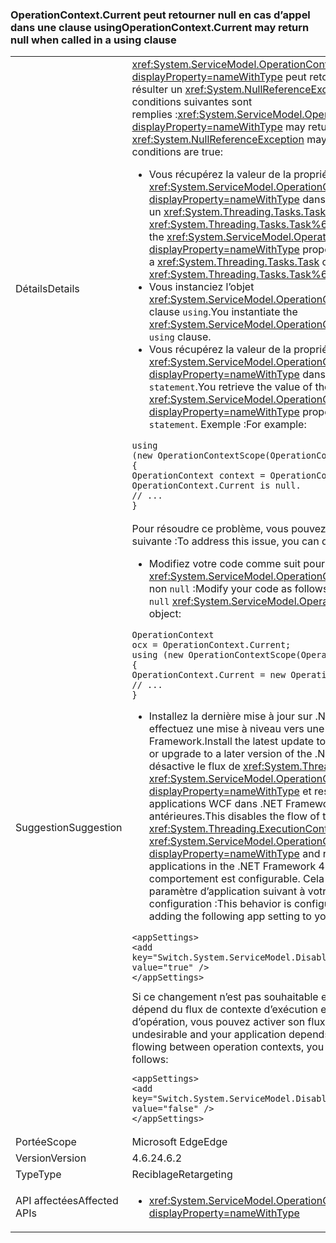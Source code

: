 ### <a name="operationcontextcurrent-may-return-null-when-called-in-a-using-clause"></a><span data-ttu-id="4ca8b-101">OperationContext.Current peut retourner null en cas d’appel dans une clause using</span><span class="sxs-lookup"><span data-stu-id="4ca8b-101">OperationContext.Current may return null when called in a using clause</span></span>

|   |   |
|---|---|
|<span data-ttu-id="4ca8b-102">Détails</span><span class="sxs-lookup"><span data-stu-id="4ca8b-102">Details</span></span>|<span data-ttu-id="4ca8b-103"><xref:System.ServiceModel.OperationContext.Current?displayProperty=nameWithType> peut retourner <code>null</code> et il peut en résulter un <xref:System.NullReferenceException> si toutes les conditions suivantes sont remplies :</span><span class="sxs-lookup"><span data-stu-id="4ca8b-103"><xref:System.ServiceModel.OperationContext.Current?displayProperty=nameWithType> may return <code>null</code> and a <xref:System.NullReferenceException> may result if all of the following conditions are true:</span></span><ul><li><span data-ttu-id="4ca8b-104">Vous récupérez la valeur de la propriété <xref:System.ServiceModel.OperationContext.Current?displayProperty=nameWithType> dans une méthode qui retourne un <xref:System.Threading.Tasks.Task> ou un <xref:System.Threading.Tasks.Task%601>.</span><span class="sxs-lookup"><span data-stu-id="4ca8b-104">You retrieve the value of the <xref:System.ServiceModel.OperationContext.Current?displayProperty=nameWithType> property in a method that returns a <xref:System.Threading.Tasks.Task> or <xref:System.Threading.Tasks.Task%601>.</span></span></li><li><span data-ttu-id="4ca8b-105">Vous instanciez l’objet <xref:System.ServiceModel.OperationContextScope> dans une clause <code>using</code>.</span><span class="sxs-lookup"><span data-stu-id="4ca8b-105">You instantiate the <xref:System.ServiceModel.OperationContextScope> object in a <code>using</code> clause.</span></span></li><li><span data-ttu-id="4ca8b-106">Vous récupérez la valeur de la propriété <xref:System.ServiceModel.OperationContext.Current?displayProperty=nameWithType> dans l’<code>using statement</code>.</span><span class="sxs-lookup"><span data-stu-id="4ca8b-106">You retrieve the value of the <xref:System.ServiceModel.OperationContext.Current?displayProperty=nameWithType> property within the <code>using statement</code>.</span></span> <span data-ttu-id="4ca8b-107">Exemple :</span><span class="sxs-lookup"><span data-stu-id="4ca8b-107">For example:</span></span></li></ul><pre><code class="language-csharp">using (new OperationContextScope(OperationContext.Current))&#13;&#10;{&#13;&#10;OperationContext context = OperationContext.Current;      // OperationContext.Current is null.&#13;&#10;// ...&#13;&#10;}&#13;&#10;</code></pre>|
|<span data-ttu-id="4ca8b-108">Suggestion</span><span class="sxs-lookup"><span data-stu-id="4ca8b-108">Suggestion</span></span>|<span data-ttu-id="4ca8b-109">Pour résoudre ce problème, vous pouvez effectuer l’opération suivante :</span><span class="sxs-lookup"><span data-stu-id="4ca8b-109">To address this issue, you can do the following:</span></span><ul><li><span data-ttu-id="4ca8b-110">Modifiez votre code comme suit pour instancier un nouvel objet <xref:System.ServiceModel.OperationContext.Current%2A> non <code>null</code> :</span><span class="sxs-lookup"><span data-stu-id="4ca8b-110">Modify your code as follows to instantiate a new non-<code>null</code> <xref:System.ServiceModel.OperationContext.Current%2A> object:</span></span></li></ul><pre><code class="language-csharp">OperationContext ocx = OperationContext.Current;&#13;&#10;using (new OperationContextScope(OperationContext.Current))&#13;&#10;{&#13;&#10;OperationContext.Current = new OperationContext(ocx.Channel);&#13;&#10;// ...&#13;&#10;}&#13;&#10;</code></pre><ul><li><span data-ttu-id="4ca8b-111">Installez la dernière mise à jour sur .NET Framework 4.6.2 ou effectuez une mise à niveau vers une version ultérieure du .NET Framework.</span><span class="sxs-lookup"><span data-stu-id="4ca8b-111">Install the latest update to the .NET Framework 4.6.2, or upgrade to a later version of the .NET Framework.</span></span> <span data-ttu-id="4ca8b-112">Cela désactive le flux de <xref:System.Threading.ExecutionContext> dans <xref:System.ServiceModel.OperationContext.Current?displayProperty=nameWithType> et restaure le comportement des applications WCF dans .NET Framework 4.6.1 et les versions antérieures.</span><span class="sxs-lookup"><span data-stu-id="4ca8b-112">This disables the flow of the <xref:System.Threading.ExecutionContext> in <xref:System.ServiceModel.OperationContext.Current?displayProperty=nameWithType> and restores the behavior of WCF applications in the .NET Framework 4.6.1 and earlier versions.</span></span> <span data-ttu-id="4ca8b-113">Ce comportement est configurable. Cela équivaut à ajouter le paramètre d’application suivant à votre fichier de configuration :</span><span class="sxs-lookup"><span data-stu-id="4ca8b-113">This behavior is configurable; it is equivalent to adding the following app setting to your configuration file:</span></span></li></ul><pre><code class="language-xml">&lt;appSettings&gt;&#13;&#10;&lt;add key=&quot;Switch.System.ServiceModel.DisableOperationContextAsyncFlow&quot; value=&quot;true&quot; /&gt;&#13;&#10;&lt;/appSettings&gt;&#13;&#10;</code></pre><span data-ttu-id="4ca8b-114">Si ce changement n’est pas souhaitable et que votre application dépend du flux de contexte d’exécution entre les contextes d’opération, vous pouvez activer son flux comme suit :</span><span class="sxs-lookup"><span data-stu-id="4ca8b-114">If this change is undesirable and your application depends on execution context flowing between operation contexts, you can enable its flow as follows:</span></span><pre><code class="language-xml">&lt;appSettings&gt;&#13;&#10;&lt;add key=&quot;Switch.System.ServiceModel.DisableOperationContextAsyncFlow&quot; value=&quot;false&quot; /&gt;&#13;&#10;&lt;/appSettings&gt;&#13;&#10;</code></pre>|
|<span data-ttu-id="4ca8b-115">Portée</span><span class="sxs-lookup"><span data-stu-id="4ca8b-115">Scope</span></span>|<span data-ttu-id="4ca8b-116">Microsoft Edge</span><span class="sxs-lookup"><span data-stu-id="4ca8b-116">Edge</span></span>|
|<span data-ttu-id="4ca8b-117">Version</span><span class="sxs-lookup"><span data-stu-id="4ca8b-117">Version</span></span>|<span data-ttu-id="4ca8b-118">4.6.2</span><span class="sxs-lookup"><span data-stu-id="4ca8b-118">4.6.2</span></span>|
|<span data-ttu-id="4ca8b-119">Type</span><span class="sxs-lookup"><span data-stu-id="4ca8b-119">Type</span></span>|<span data-ttu-id="4ca8b-120">Reciblage</span><span class="sxs-lookup"><span data-stu-id="4ca8b-120">Retargeting</span></span>|
|<span data-ttu-id="4ca8b-121">API affectées</span><span class="sxs-lookup"><span data-stu-id="4ca8b-121">Affected APIs</span></span>|<ul><li><xref:System.ServiceModel.OperationContext.Current?displayProperty=nameWithType></li></ul>|

